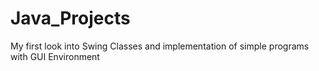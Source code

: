 # Java_Projects
My first look intο Swing Classes and implementation of simple programs with GUI Environment
